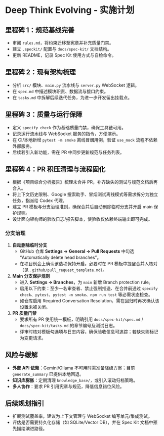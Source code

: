 # Deep Think Evolving - 实施计划

## 里程碑 1：规范基线完善
- 审阅 `rules.md`，将约束迁移至宪章并补充质量门禁。
- 建立 `.speckit/` 配置与 `docs/spec-kit/` 文档结构。
- 更新 README，记录 Spec Kit 使用方式与自检命令。

## 里程碑 2：现有架构梳理
- 分析 `src/` 模块、`main.py` 流水线与 `server.py` WebSocket 逻辑。
- 在 `spec.md` 中描述模块职责、数据流与接口约束。
- 在 `tasks.md` 中拆解后续迭代任务，为进一步开发留出挂载点。

## 里程碑 3：质量与运行保障
- 定义 `specify check` 作为基础质量门禁，确保工具链可用。
- 记录运行流水线与 WebSocket 服务的指令，方便演示。
- 在 CI/本地新增 `pytest -m smoke` 离线冒烟用例，验证 `use_mock` 流程不依赖外部服务。
- 后续若引入新功能，需在 PR 中同步更新规范与任务列表。

## 里程碑 4：PR 积压清理与流程固化
- 根据《项目综合分析报告》梳理未合并 PR，补齐缺失的测试与规范文档后再合入。
- 将上下文历史限制、Google 搜索助手、冒烟测试离线模式等需求拆分为独立任务，指派给 Codex 代理。
- 建立 PR 模板与分支治理准则，确保合并后自动删除临时分支并开启 main 保护规则。
- 设计面向架构师的验收日志/报告脚本，使验收仅依赖终端输出即可完成。

### 分支治理
1. **自动删除临时分支**
   - GitHub 仓库 **Settings → General → Pull Requests** 中勾选 “Automatically delete head branches”。
   - 在项目例会上确认该选项保持开启，必要时在 PR 模板中提醒合并人核对（见 `.github/pull_request_template.md`）。
2. **Main 分支保护规则**
   - 进入 **Settings → Branches**，为 `main` 新增 Branch protection rule。
   - 启用以下约束：至少一名审查者、禁止强制推送、在合并前通过 `specify check`、`pytest`、`pytest -m smoke`、`npm run test` 等必需状态检查。
   - 如仓库启用 Required Conversation Resolution，需在回归时再次确认该设置未被关闭。
3. **PR 质量门禁**
   - 要求所有 PR 使用统一模板，明确引用 `docs/spec-kit/spec.md` / `docs/spec-kit/tasks.md` 的章节编号及测试日志。
   - 评审时核对模板勾选项与日志内容，确保验收信息可追踪；若缺失则标记为变更请求。

## 风险与缓解
- **外部 API 依赖**：Gemini/Ollama 不可用时需准备降级方案；目前 `generate_summary` 已提供本地回退。
- **知识库膨胀**：定期清理 `knowledge_base/`，或引入滚动归档策略。
- **多人协作**：要求 PR 引用宪章与规范，降低信息错位风险。

## 后续规划指引
- 扩展测试覆盖率，建议为上下文管理与 WebSocket 编写单元/集成测试。
- 评估是否需要持久化存储（如 SQLite/Vector DB），并在 Spec Kit 文档中预先描绘演进路径。
